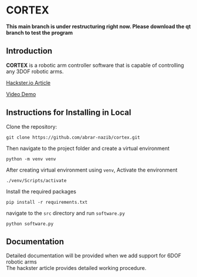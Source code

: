 # CORTEX

**This main branch is under restructuring right now. Please download the qt branch to test the program**

## Introduction

**CORTEX** is a robotic arm controller software that is capable of controlling any 3DOF robotic arms.

[Hackster.io Article](https://www.hackster.io/cortex-robotics/cortex-a-3dof-robotic-arm-controller-software-392f5e)

[Video Demo](https://youtu.be/yXRN9Aov4zM)

## Instructions for Installing in Local

Clone the repository:

```
git clone https://github.com/abrar-nazib/cortex.git
```

Then navigate to the project folder and create a virtual environment

```
python -m venv venv
```

After creating virtual environment using `venv`, Activate the environment

```
./venv/Scripts/activate
```

Install the required packages

```
pip install -r requirements.txt
```

navigate to the `src` directory and run `software.py`

```
python software.py
```

## Documentation

Detailed documentation will be provided when we add support for 6DOF robotic arms\
The hackster article provides detailed working procedure.
